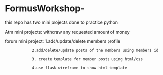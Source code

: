 # FormusWorkshop-
this repo has two mini projects done to practice python

Atm mini projects: withdraw any requested amount of money

forum mini project: 1.add/update/delete members profile

                2.add/delete/update posts of the members using members id
                
                3. create template for member posts using html/css
                
                4.use flask wireframe to show html template 

